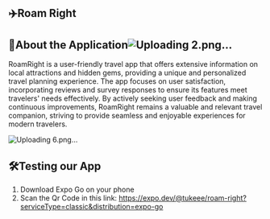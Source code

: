## ✈️Roam Right

## 📱About the Application![Uploading 2.png…]()

RoamRight is a user-friendly travel app that offers extensive information on local attractions and hidden gems, providing a unique and personalized travel planning experience. The app focuses on user satisfaction, incorporating reviews and survey responses to ensure its features meet travelers' needs effectively. By actively seeking user feedback and making continuous improvements, RoamRight remains a valuable and relevant travel companion, striving to provide seamless and enjoyable experiences for modern travelers.

![Uploading 6.png…]()

## 🛠️Testing our App
1. Download Expo Go on your phone 
2. Scan the Qr Code in this link:
https://expo.dev/@tukeee/roam-right?serviceType=classic&distribution=expo-go

